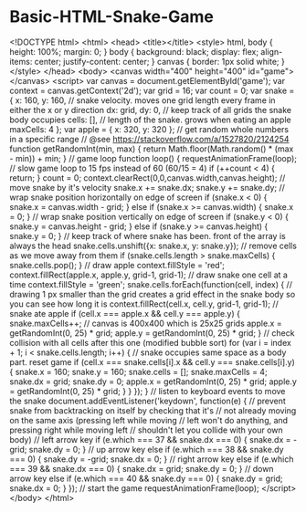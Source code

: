 # Basic-HTML-Snake-Game
&lt;!DOCTYPE html> &lt;html> &lt;head>   &lt;title>&lt;/title>   &lt;style>   html, body {     height: 100%;     margin: 0;   }    body {     background: black;     display: flex;     align-items: center;     justify-content: center;   }   canvas {     border: 1px solid white;   }   &lt;/style> &lt;/head> &lt;body> &lt;canvas width="400" height="400" id="game">&lt;/canvas> &lt;script> var canvas = document.getElementById('game'); var context = canvas.getContext('2d');  var grid = 16; var count = 0;    var snake = {   x: 160,   y: 160,      // snake velocity. moves one grid length every frame in either the x or y direction   dx: grid,   dy: 0,      // keep track of all grids the snake body occupies   cells: [],      // length of the snake. grows when eating an apple   maxCells: 4 }; var apple = {   x: 320,   y: 320 };  // get random whole numbers in a specific range // @see https://stackoverflow.com/a/1527820/2124254 function getRandomInt(min, max) {   return Math.floor(Math.random() * (max - min)) + min; }  // game loop function loop() {   requestAnimationFrame(loop);    // slow game loop to 15 fps instead of 60 (60/15 = 4)   if (++count &lt; 4) {     return;   }    count = 0;   context.clearRect(0,0,canvas.width,canvas.height);    // move snake by it's velocity   snake.x += snake.dx;   snake.y += snake.dy;    // wrap snake position horizontally on edge of screen   if (snake.x &lt; 0) {     snake.x = canvas.width - grid;   }   else if (snake.x >= canvas.width) {     snake.x = 0;   }      // wrap snake position vertically on edge of screen   if (snake.y &lt; 0) {     snake.y = canvas.height - grid;   }   else if (snake.y >= canvas.height) {     snake.y = 0;   }    // keep track of where snake has been. front of the array is always the head   snake.cells.unshift({x: snake.x, y: snake.y});    // remove cells as we move away from them   if (snake.cells.length > snake.maxCells) {     snake.cells.pop();   }    // draw apple   context.fillStyle = 'red';   context.fillRect(apple.x, apple.y, grid-1, grid-1);    // draw snake one cell at a time   context.fillStyle = 'green';   snake.cells.forEach(function(cell, index) {          // drawing 1 px smaller than the grid creates a grid effect in the snake body so you can see how long it is     context.fillRect(cell.x, cell.y, grid-1, grid-1);        // snake ate apple     if (cell.x === apple.x &amp;&amp; cell.y === apple.y) {       snake.maxCells++;        // canvas is 400x400 which is 25x25 grids        apple.x = getRandomInt(0, 25) * grid;       apple.y = getRandomInt(0, 25) * grid;     }      // check collision with all cells after this one (modified bubble sort)     for (var i = index + 1; i &lt; snake.cells.length; i++) {              // snake occupies same space as a body part. reset game       if (cell.x === snake.cells[i].x &amp;&amp; cell.y === snake.cells[i].y) {         snake.x = 160;         snake.y = 160;         snake.cells = [];         snake.maxCells = 4;         snake.dx = grid;         snake.dy = 0;          apple.x = getRandomInt(0, 25) * grid;         apple.y = getRandomInt(0, 25) * grid;       }     }   }); }  // listen to keyboard events to move the snake document.addEventListener('keydown', function(e) {   // prevent snake from backtracking on itself by checking that it's    // not already moving on the same axis (pressing left while moving   // left won't do anything, and pressing right while moving left   // shouldn't let you collide with your own body)      // left arrow key   if (e.which === 37 &amp;&amp; snake.dx === 0) {     snake.dx = -grid;     snake.dy = 0;   }   // up arrow key   else if (e.which === 38 &amp;&amp; snake.dy === 0) {     snake.dy = -grid;     snake.dx = 0;   }   // right arrow key   else if (e.which === 39 &amp;&amp; snake.dx === 0) {     snake.dx = grid;     snake.dy = 0;   }   // down arrow key   else if (e.which === 40 &amp;&amp; snake.dy === 0) {     snake.dy = grid;     snake.dx = 0;   } });  // start the game requestAnimationFrame(loop); &lt;/script> &lt;/body> &lt;/html>











